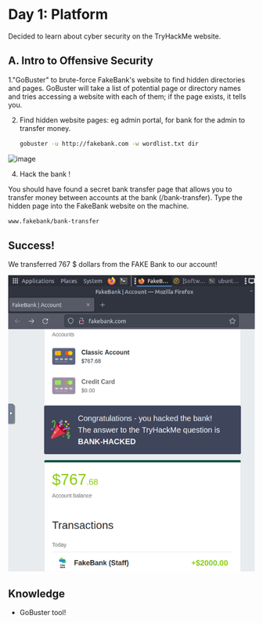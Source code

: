 # Day 1: Platform

Decided to learn about cyber security on the TryHackMe website. 

## A. Intro to Offensive Security  

1."GoBuster" to brute-force FakeBank's website to find hidden directories and pages. GoBuster will take a list of potential page or directory names and tries accessing a website with each of them; if the page exists, it tells you.

2. Find hidden website pages: eg admin portal, for bank for the admin to transfer money.
    ```bash
   gobuster -u http://fakebank.com -w wordlist.txt dir
   ```

![image](https://github.com/jerrinmg/30day/blob/1b814ad924651e7f7fc57b77f96f8e7137068fe0/images/day%201%20screenshot%201.png)
   

4. Hack the bank !

You should have found a secret bank transfer page that allows you to transfer money between accounts at the bank (/bank-transfer). Type the hidden page into the FakeBank website on the machine.

   ```bash
   www.fakebank/bank-transfer
   ```


## Success!
We transferred 767 $ dollars from the FAKE Bank to our account! 

 ![image](https://github.com/jerrinmg/30day/blob/1b814ad924651e7f7fc57b77f96f8e7137068fe0/images/Screenshot%20from%202024-06-04%2000-00-23.png)


## Knowledge
* GoBuster tool!
